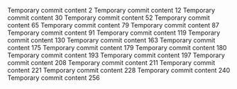 Temporary commit content 2
Temporary commit content 12
Temporary commit content 30
Temporary commit content 52
Temporary commit content 65
Temporary commit content 79
Temporary commit content 87
Temporary commit content 91
Temporary commit content 119
Temporary commit content 130
Temporary commit content 163
Temporary commit content 175
Temporary commit content 179
Temporary commit content 180
Temporary commit content 193
Temporary commit content 197
Temporary commit content 208
Temporary commit content 211
Temporary commit content 221
Temporary commit content 228
Temporary commit content 240
Temporary commit content 256
